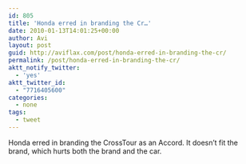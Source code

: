 ```yaml
---
id: 805
title: 'Honda erred in branding the Cr…'
date: 2010-01-13T14:01:25+00:00
author: Avi
layout: post
guid: http://aviflax.com/post/honda-erred-in-branding-the-cr/
permalink: /post/honda-erred-in-branding-the-cr/
aktt_notify_twitter:
  - 'yes'
aktt_twitter_id:
  - "7716405600"
categories:
  - none
tags:
  - tweet
---
```

Honda erred in branding the CrossTour as an Accord. It doesn&#8217;t fit the brand, which hurts both the brand and the car.